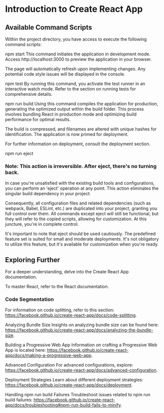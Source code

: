 # Introduction to Create React App
## Available Command Scripts
Within the project directory, you have access to execute the following command scripts:

npm start
This command initiates the application in development mode.
Access http://localhost:3000 to preview the application in your browser.

The page will automatically refresh upon implementing changes.
Any potential code style issues will be displayed in the console.

npm test
By running this command, you activate the test runner in an interactive watch mode.
Refer to the section on running tests for comprehensive details.

npm run build
Using this command compiles the application for production, generating the optimized output within the build folder.
This process involves bundling React in production mode and optimizing build performance for optimal results.

The build is compressed, and filenames are altered with unique hashes for identification.
The application is now primed for deployment.

For further information on deployment, consult the deployment section.

npm run eject
### Note: This action is irreversible. After eject, there's no turning back.

In case you're unsatisfied with the existing build tools and configurations, you can perform an 'eject' operation at any point. This action eliminates the singular build dependency in your project.

Consequently, all configuration files and related dependencies (such as webpack, Babel, ESLint, etc.) are duplicated into your project, granting you full control over them. All commands except eject will still be functional, but they will refer to the copied scripts, allowing for customization. At this juncture, you're in complete control.

It's important to note that eject should be used cautiously. The predefined feature set is suited for small and moderate deployments. It's not obligatory to utilize this feature, but it's available for customization when you're ready.

## Exploring Further
For a deeper understanding, delve into the Create React App documentation.

To master React, refer to the React documentation.

### Code Segmentation
For information on code splitting, refer to this section: https://facebook.github.io/create-react-app/docs/code-splitting.

Analyzing Bundle Size
Insights on analyzing bundle size can be found here: https://facebook.github.io/create-react-app/docs/analyzing-the-bundle-size.

Building a Progressive Web App
Information on crafting a Progressive Web App is located here: https://facebook.github.io/create-react-app/docs/making-a-progressive-web-app.

Advanced Configuration
For advanced configurations, explore: https://facebook.github.io/create-react-app/docs/advanced-configuration.

Deployment Strategies
Learn about different deployment strategies: https://facebook.github.io/create-react-app/docs/deployment.

Handling npm run build Failures
Troubleshoot issues related to npm run build failures: https://facebook.github.io/create-react-app/docs/troubleshooting#npm-run-build-fails-to-minify.